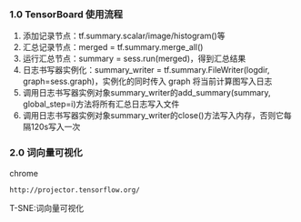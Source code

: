 ### 1.0 TensorBoard 使用流程
1. 添加记录节点：tf.summary.scalar/image/histogram()等
2. 汇总记录节点：merged = tf.summary.merge_all()
3. 运行汇总节点：summary = sess.run(merged)，得到汇总结果
4. 日志书写器实例化：summary_writer = tf.summary.FileWriter(logdir, graph=sess.graph)，实例化的同时传入 graph 将当前计算图写入日志
5. 调用日志书写器实例对象summary_writer的add_summary(summary, global_step=i)方法将所有汇总日志写入文件
6. 调用日志书写器实例对象summary_writer的close()方法写入内存，否则它每隔120s写入一次

### 2.0 词向量可视化
chrome
```
http://projector.tensorflow.org/
```

T-SNE:词向量可视化